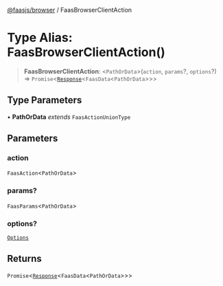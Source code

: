 [@faasjs/browser](../README.md) / FaasBrowserClientAction

# Type Alias: FaasBrowserClientAction()

> **FaasBrowserClientAction**: \<`PathOrData`\>(`action`, `params`?, `options`?) => `Promise`\<[`Response`](../classes/Response.md)\<`FaasData`\<`PathOrData`\>\>\>

## Type Parameters

• **PathOrData** *extends* `FaasActionUnionType`

## Parameters

### action

`FaasAction`\<`PathOrData`\>

### params?

`FaasParams`\<`PathOrData`\>

### options?

[`Options`](Options.md)

## Returns

`Promise`\<[`Response`](../classes/Response.md)\<`FaasData`\<`PathOrData`\>\>\>
